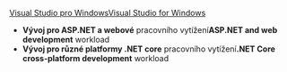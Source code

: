 [<span data-ttu-id="a8fa3-101">Visual Studio pro Windows</span><span class="sxs-lookup"><span data-stu-id="a8fa3-101">Visual Studio for Windows</span></span>](https://www.microsoft.com/net/download/windows)
* <span data-ttu-id="a8fa3-102">**Vývoj pro ASP.NET a webové** pracovního vytížení</span><span class="sxs-lookup"><span data-stu-id="a8fa3-102">**ASP.NET and web development** workload</span></span>
* <span data-ttu-id="a8fa3-103">**Vývoj pro různé platformy .NET core** pracovního vytížení</span><span class="sxs-lookup"><span data-stu-id="a8fa3-103">**.NET Core cross-platform development** workload</span></span>
